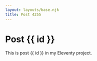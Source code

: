 ```yaml
---
layout: layouts/base.njk
title: Post 4255
---
```


# Post {{ id }}

This is post {{ id }} in my Eleventy project.
